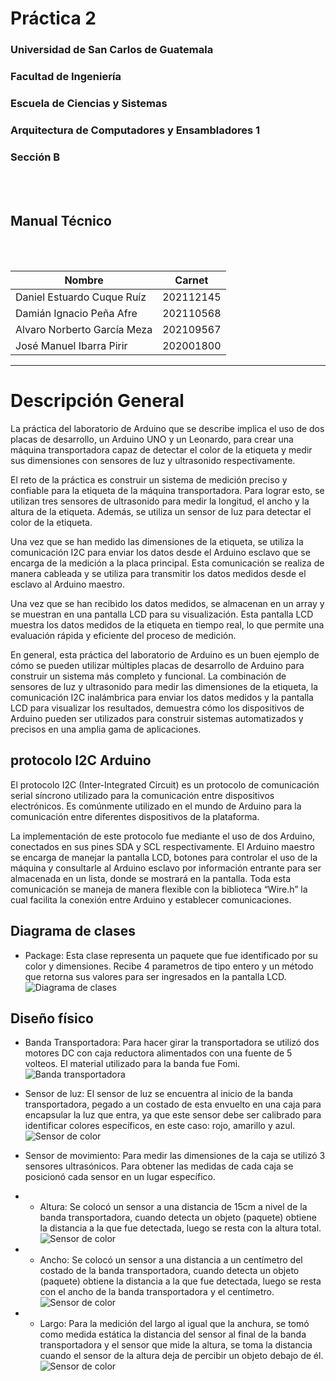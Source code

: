 # **Práctica 2**
### Universidad de San Carlos de Guatemala
### Facultad de Ingeniería
### Escuela de Ciencias y Sistemas
### Arquitectura de Computadores y Ensambladores 1
### Sección B
<br></br>

## **Manual Técnico**
<br></br>

| Nombre | Carnet | 
| --- | --- |
| Daniel Estuardo Cuque Ruíz | 202112145 |
| Damián Ignacio Peña Afre | 202110568 |
| Alvaro Norberto García Meza | 202109567 |
| José Manuel Ibarra Pirir | 202001800 |
----
# **Descripción General**
La práctica del laboratorio de Arduino que se describe implica el uso de dos placas de desarrollo, un Arduino UNO y un Leonardo, para crear una máquina transportadora capaz de detectar el color de la etiqueta y medir sus dimensiones con sensores de luz y ultrasonido respectivamente.

El reto de la práctica es construir un sistema de medición preciso y confiable para la etiqueta de la máquina transportadora. Para lograr esto, se utilizan tres sensores de ultrasonido para medir la longitud, el ancho y la altura de la etiqueta. Además, se utiliza un sensor de luz para detectar el color de la etiqueta.

Una vez que se han medido las dimensiones de la etiqueta, se utiliza la comunicación I2C para enviar los datos desde el Arduino esclavo que se encarga de la medición a la placa principal. Esta comunicación se realiza de manera cableada y se utiliza para transmitir los datos medidos desde el esclavo al Arduino maestro.

Una vez que se han recibido los datos medidos, se almacenan en un array y se muestran en una pantalla LCD para su visualización. Esta pantalla LCD muestra los datos medidos de la etiqueta en tiempo real, lo que permite una evaluación rápida y eficiente del proceso de medición.

En general, esta práctica del laboratorio de Arduino es un buen ejemplo de cómo se pueden utilizar múltiples placas de desarrollo de Arduino para construir un sistema más completo y funcional. La combinación de sensores de luz y ultrasonido para medir las dimensiones de la etiqueta, la comunicación I2C inalámbrica para enviar los datos medidos y la pantalla LCD para visualizar los resultados, demuestra cómo los dispositivos de Arduino pueden ser utilizados para construir sistemas automatizados y precisos en una amplia gama de aplicaciones.

## protocolo I2C Arduino
El protocolo I2C (Inter-Integrated Circuit) es un protocolo de comunicación serial síncrono utilizado para la comunicación entre dispositivos electrónicos. Es comúnmente utilizado en el mundo de Arduino para la comunicación entre diferentes dispositivos de la plataforma.

La implementación de este protocolo fue mediante el uso de dos Arduino, conectados en sus pines SDA y SCL respectivamente. El Arduino maestro se encarga de manejar la pantalla LCD, botones para controlar el uso de la máquina y consultarle al Arduino esclavo por información entrante para ser almacenada en un lista, donde se mostrará en la pantalla. Toda esta comunicación se maneja de manera flexible con la biblioteca “Wire.h” la cual facilita la conexión entre Arduino y establecer comunicaciones. 

## Diagrama de clases
- Package: Esta clase representa un paquete que fue identificado por su color y dimensiones. Recibe 4 parametros de tipo entero y un método que retorna sus valores para ser ingresados en la pantalla LCD.
![Diagrama de clases](./images/tech/class.jpeg)

## Diseño físico
- Banda Transportadora: Para hacer girar la transportadora se utilizó dos motores DC con caja reductora alimentados con una fuente de 5 volteos. El material utilizado para la banda fue Fomi. 
![Banda transportadora](./images/tech/banda.jpeg)

- Sensor de luz: El sensor de luz se encuentra al inicio de la banda transportadora, pegado a un costado de esta envuelto en una caja para encapsular la luz que entra, ya que este sensor debe ser calibrado para identificar colores específicos, en este caso: rojo, amarillo y azul. 
![Sensor de color](./images/tech/color.jpeg)

- Sensor de movimiento: Para medir las dimensiones de la caja se utilizó 3 sensores ultrasónicos. Para obtener las medidas de cada caja se posicionó cada sensor en un lugar específico.
- - Altura: Se colocó un sensor a una distancia de 15cm a nivel de la banda transportadora, cuando detecta un objeto (paquete) obtiene la distancia a la que fue detectada, luego se resta con la altura total.
![Sensor de color](./images/tech/altura.jpeg)

- - Ancho: Se colocó un sensor a una distancia a un centímetro del costado de la banda transportadora, cuando detecta un objeto (paquete) obtiene la distancia a la que fue detectada, luego se resta con el ancho de la banda transportadora y el centímetro.
![Sensor de color](./images/tech/ancho.jpeg)

- - Largo: Para la medición del largo al igual que la anchura, se tomó como medida estática la distancia del sensor al final de la banda transportadora y el sensor que mide la altura, se toma la distancia cuando el sensor de la altura deja de percibir un objeto debajo de él.
![Sensor de color](./images/tech/largo.jpeg)